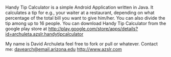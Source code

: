 Handy Tip Calculator is a simple Android Application written in Java. It calculates a tip for e.g., your waiter at a restaurant, depending on what percentage of the total bill you want to give him/her. You can also divide the tip among up to 16 people. 
You can download Handy Tip Calculator from the google play store at http://play.google.com/store/apps/details?id=archuleta.azslr.handytipcalculator

My name is David Archuleta feel free to fork or pull or whatever.
Contact me:
davearch@email.arizona.edu
http://www.azslr.com

